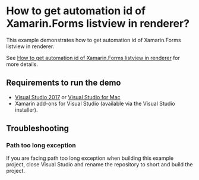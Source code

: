 # How to get automation id of Xamarin.Forms listview in renderer?

This example demonstrates how to get automation id of Xamarin.Forms listview in renderer.

See [How to get automation id of Xamarin.Forms listview in renderer](https://www.syncfusion.com/kb/9960/how-to-get-automation-id-of-xamarin-forms-listview-in-renderer) for more details.

## Requirements to run the demo

* [Visual Studio 2017](https://visualstudio.microsoft.com/downloads/) or [Visual Studio for Mac](https://visualstudio.microsoft.com/vs/mac/)
* Xamarin add-ons for Visual Studio (available via the Visual Studio installer).

## Troubleshooting

### Path too long exception

If you are facing path too long exception when building this example project, close Visual Studio and rename the repository to short and build the project.
